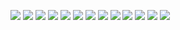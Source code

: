 ![](https://lh3.googleusercontent.com/proxy/sCJoY_qsk-phvTGAGc-u_LNAuFCOuYtHmPzRtmLK-jYVI_nmloGPzNx9gm1GqLxqNB-RDh3n9jsuW27dR11mhAPFFevLzxnl4SiuQMcZHYbrlA)
![](https://jenkins.io/images/logo-title-opengraph.png)
![](https://a0.awsstatic.com/libra-css/images/logos/aws_logo_smile_1200x630.png)
![](https://www.sinapistech.com/wp-content/uploads/2019/11/terraform-post.jpg)
![](https://encrypted-tbn0.gstatic.com/images?q=tbn%3AANd9GcQaZ6d7I4ncgX9K5FtCPNG1WfSLViNimHktkXBlJoBDbj99VUa1)
![](https://media.proprofs.com/images/QM/user_images/2350850/1558539563.jpeg)
![](https://i0.wp.com/foxutech.com/wp-content/uploads/2017/09/AWS-CloudFormation-1.png?fit=640%2C366&ssl=1)
![](https://miro.medium.com/max/800/0*Xbg-CQX5W5NqXyG3.png)
![](https://d2dybsqaihwlah.cloudfront.net/wp-content/uploads/2017/06/21141138/Ansible.png)
![](https://www.docker.com/sites/default/files/d8/styles/role_icon/public/2019-07/Docker-Logo-White-RGB_Horizontal.png?itok=cFIHFZiP)
![](https://i0.wp.com/www.lediligent.com/wp/wp-content/uploads/2019/03/Kubernetes-Logo.png?fit=750%2C400&ssl=1)
![](https://blog.sonatype.com/hs-fs/hubfs/Screen%20Shot%202019-01-28%20at%202.18.44%20PM.png?width=532&name=Screen%20Shot%202019-01-28%20at%202.18.44%20PM.png)
![](https://1.bp.blogspot.com/-FJN5mv7udjk/WdYQhsxOOUI/AAAAAAAAAU0/0a1mgN6N0-c4sgbuLHYOyU9yK0tbhpJeACLcBGAs/s728-e100/apache-tomcat-rce-exploit.png)
